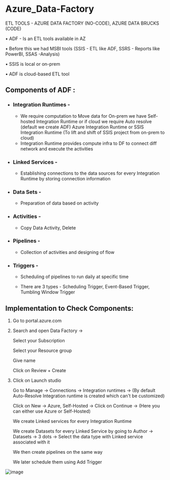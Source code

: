 # Azure_Data-Factory

ETL TOOLS - AZURE DATA FACTORY (NO-CODE), AZURE DATA BRUCKS (CODE)

• ADF - Is an ETL tools available in AZ 

• Before this we had MSBI tools (SSIS - ETL like ADF, SSRS - Reports like PowerBI, SSAS -Analysis)  

• SSIS is local or on-prem 

• ADF is cloud-based ETL tool
	
	
## Components of ADF :


- ### Integration Runtimes - 
	
	- We require computation to Move data for On-prem we have Self-hosted Integration Runtime or if cloud we require Auto resolve (default we create ADF) Azure Integration Runtime or SSIS Integration Runtime (To lift and shift of SSIS project from on-prem to cloud)
	- Integration Runtime provides compute infra to DF to connect diff network and execute the activities
		
- ### Linked Services -  

  	- Establishing connections to the data sources for every Integration Runtime by storing connection information
	
- ### Data Sets -

	- Preparation of data based on activity 
		
- ### Activities - 
	
	- Copy Data Activity, Delete 
		
- ### Pipelines -

	- Collection of activities and designing of flow
	
- ### Triggers - 

	- Scheduling of pipelines to run daily at specific time
	
 	- There are 3 types - Scheduling Trigger, Event-Based Trigger, Tumbling Window Trigger 


## Implementation to Check Components:


1. Go to portal.azure.com


2. Search and open Data Factory ->

	Select your Subscription
	
	Select your Resource group
	
	Give name 
	
	Click on Review + Create


3. Click on Launch studio 

	Go to Manage -> Connections -> Integration runtimes -> (By default Auto-Resolve Integration runtime is created which can't be customized)
	
	Click on New -> Azure, Self-Hosted -> Click on Continue -> (Here you can either use Azure or Self-Hosted)
	
	We create Linked services for every Integration Runtime
	
	We create Datasets for every Linked Service by going to Author -> Datasets -> 3 dots -> Select the data type with Linked service associated with it 
	
	We then create pipelines on the same way 
	
	We later schedule them using Add Trigger

![image](https://github.com/Pavan-1997/Azure_Data-Factory/assets/32020205/636bff12-632f-46ee-99cf-75efb0d4969c)
